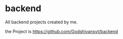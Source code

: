 # backend
All backend projects created by me.

the Project is 
https://github.com/Godshivansyt/backend
